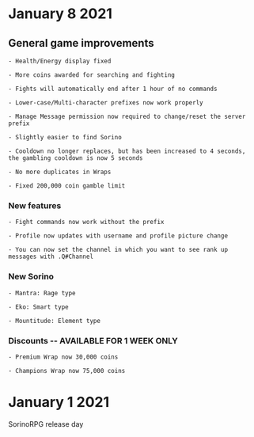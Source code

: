 # January 8 2021


  ## General game improvements
  
  
    - Health/Energy display fixed
    
    - More coins awarded for searching and fighting
    
    - Fights will automatically end after 1 hour of no commands
    
    - Lower-case/Multi-character prefixes now work properly  
    
    - Manage Message permission now required to change/reset the server prefix
    
    - Slightly easier to find Sorino
    
    - Cooldown no longer replaces, but has been increased to 4 seconds, the gambling cooldown is now 5 seconds
    
    - No more duplicates in Wraps
    
    - Fixed 200,000 coin gamble limit


  ### New features
  
    - Fight commands now work without the prefix
    
    - Profile now updates with username and profile picture change
    
    - You can now set the channel in which you want to see rank up messages with .Q#Channel


  ### New Sorino
  
    - Mantra: Rage type
    
    - Eko: Smart type
    
    - Mountitude: Element type


  ### Discounts -- AVAILABLE FOR 1 WEEK ONLY
  
    - Premium Wrap now 30,000 coins
    
    - Champions Wrap now 75,000 coins 

# January 1 2021
SorinoRPG release day

